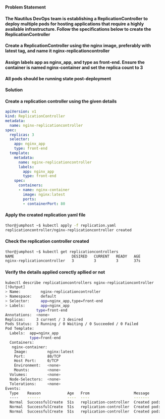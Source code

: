 **Problem Statement**

#### The Nautilus DevOps team is establishing a ReplicationController to deploy multiple pods for hosting applications that require a highly available infrastructure. Follow the specifications below to create the ReplicationController

#### Create a ReplicationController using the nginx image, preferably with latest tag, and name it nginx-replicationcontroller

#### Assign labels app as nginx_app, and type as front-end. Ensure the container is named nginx-container and set the replica count to 3

#### All pods should be running state post-deployment

**Solution**

#### Create a replication controller using the given details

```yaml
apiVersion: v1
kind: ReplicationController
metadata:
  name: nginx-replicationcontroller
spec:
  replicas: 3
  selector:
    app: nginx_app
    type: front-end
  template:
    metadata:
      name: nginx-replicationcontroller
      labels:
        app: nginx_app
        type: front-end
    spec:
      containers:
      - name: nginx-container
        image: nginx:latest
        ports:
        - containerPort: 80
```

#### Apply the created replication yaml file

```bash
thor@jumphost ~$ kubectl apply -f replication.yaml 
replicationcontroller/nginx-replicationcontroller created
```

#### Check the replication controller created

```bash
thor@jumphost ~$ kubectl get replicationcontrollers 
NAME                          DESIRED   CURRENT   READY   AGE
nginx-replicationcontroller   3         3         3       37s
```

#### Verify the details applied corectly apllied or not

```bash
kubectl describe replicationcontrollers nginx-replicationcontroller 
[!Output]
> Name:         nginx-replicationcontroller
> Namespace:    default
> Selector:     app=nginx_app,type=front-end
> Labels:       app=nginx_app
              type=front-end
Annotations:  <none>
Replicas:     3 current / 3 desired
Pods Status:  3 Running / 0 Waiting / 0 Succeeded / 0 Failed
Pod Template:
  Labels:  app=nginx_app
           type=front-end
  Containers:
   nginx-container:
    Image:         nginx:latest
    Port:          80/TCP
    Host Port:     0/TCP
    Environment:   <none>
    Mounts:        <none>
  Volumes:         <none>
  Node-Selectors:  <none>
  Tolerations:     <none>
Events:
  Type    Reason            Age   From                    Message
  ----    ------            ----  ----                    -------
  Normal  SuccessfulCreate  51s   replication-controller  Created pod: nginx-replicationcontroller-ccmzz
  Normal  SuccessfulCreate  51s   replication-controller  Created pod: nginx-replicationcontroller-5xnrp
  Normal  SuccessfulCreate  51s   replication-controller  Created pod: nginx-replicationcontroller-l6z6p
```
